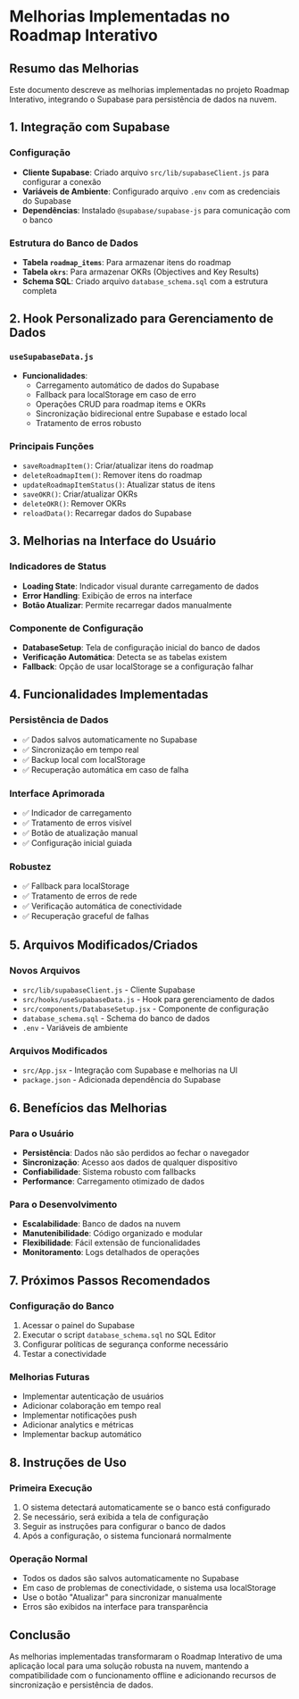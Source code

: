 # Melhorias Implementadas no Roadmap Interativo

## Resumo das Melhorias

Este documento descreve as melhorias implementadas no projeto Roadmap Interativo, integrando o Supabase para persistência de dados na nuvem.

## 1. Integração com Supabase

### Configuração
- **Cliente Supabase**: Criado arquivo `src/lib/supabaseClient.js` para configurar a conexão
- **Variáveis de Ambiente**: Configurado arquivo `.env` com as credenciais do Supabase
- **Dependências**: Instalado `@supabase/supabase-js` para comunicação com o banco

### Estrutura do Banco de Dados
- **Tabela `roadmap_items`**: Para armazenar itens do roadmap
- **Tabela `okrs`**: Para armazenar OKRs (Objectives and Key Results)
- **Schema SQL**: Criado arquivo `database_schema.sql` com a estrutura completa

## 2. Hook Personalizado para Gerenciamento de Dados

### `useSupabaseData.js`
- **Funcionalidades**:
  - Carregamento automático de dados do Supabase
  - Fallback para localStorage em caso de erro
  - Operações CRUD para roadmap items e OKRs
  - Sincronização bidirecional entre Supabase e estado local
  - Tratamento de erros robusto

### Principais Funções
- `saveRoadmapItem()`: Criar/atualizar itens do roadmap
- `deleteRoadmapItem()`: Remover itens do roadmap
- `updateRoadmapItemStatus()`: Atualizar status de itens
- `saveOKR()`: Criar/atualizar OKRs
- `deleteOKR()`: Remover OKRs
- `reloadData()`: Recarregar dados do Supabase

## 3. Melhorias na Interface do Usuário

### Indicadores de Status
- **Loading State**: Indicador visual durante carregamento de dados
- **Error Handling**: Exibição de erros na interface
- **Botão Atualizar**: Permite recarregar dados manualmente

### Componente de Configuração
- **DatabaseSetup**: Tela de configuração inicial do banco de dados
- **Verificação Automática**: Detecta se as tabelas existem
- **Fallback**: Opção de usar localStorage se a configuração falhar

## 4. Funcionalidades Implementadas

### Persistência de Dados
- ✅ Dados salvos automaticamente no Supabase
- ✅ Sincronização em tempo real
- ✅ Backup local com localStorage
- ✅ Recuperação automática em caso de falha

### Interface Aprimorada
- ✅ Indicador de carregamento
- ✅ Tratamento de erros visível
- ✅ Botão de atualização manual
- ✅ Configuração inicial guiada

### Robustez
- ✅ Fallback para localStorage
- ✅ Tratamento de erros de rede
- ✅ Verificação automática de conectividade
- ✅ Recuperação graceful de falhas

## 5. Arquivos Modificados/Criados

### Novos Arquivos
- `src/lib/supabaseClient.js` - Cliente Supabase
- `src/hooks/useSupabaseData.js` - Hook para gerenciamento de dados
- `src/components/DatabaseSetup.jsx` - Componente de configuração
- `database_schema.sql` - Schema do banco de dados
- `.env` - Variáveis de ambiente

### Arquivos Modificados
- `src/App.jsx` - Integração com Supabase e melhorias na UI
- `package.json` - Adicionada dependência do Supabase

## 6. Benefícios das Melhorias

### Para o Usuário
- **Persistência**: Dados não são perdidos ao fechar o navegador
- **Sincronização**: Acesso aos dados de qualquer dispositivo
- **Confiabilidade**: Sistema robusto com fallbacks
- **Performance**: Carregamento otimizado de dados

### Para o Desenvolvimento
- **Escalabilidade**: Banco de dados na nuvem
- **Manutenibilidade**: Código organizado e modular
- **Flexibilidade**: Fácil extensão de funcionalidades
- **Monitoramento**: Logs detalhados de operações

## 7. Próximos Passos Recomendados

### Configuração do Banco
1. Acessar o painel do Supabase
2. Executar o script `database_schema.sql` no SQL Editor
3. Configurar políticas de segurança conforme necessário
4. Testar a conectividade

### Melhorias Futuras
- Implementar autenticação de usuários
- Adicionar colaboração em tempo real
- Implementar notificações push
- Adicionar analytics e métricas
- Implementar backup automático

## 8. Instruções de Uso

### Primeira Execução
1. O sistema detectará automaticamente se o banco está configurado
2. Se necessário, será exibida a tela de configuração
3. Seguir as instruções para configurar o banco de dados
4. Após a configuração, o sistema funcionará normalmente

### Operação Normal
- Todos os dados são salvos automaticamente no Supabase
- Em caso de problemas de conectividade, o sistema usa localStorage
- Use o botão "Atualizar" para sincronizar manualmente
- Erros são exibidos na interface para transparência

## Conclusão

As melhorias implementadas transformaram o Roadmap Interativo de uma aplicação local para uma solução robusta na nuvem, mantendo a compatibilidade com o funcionamento offline e adicionando recursos de sincronização e persistência de dados.

